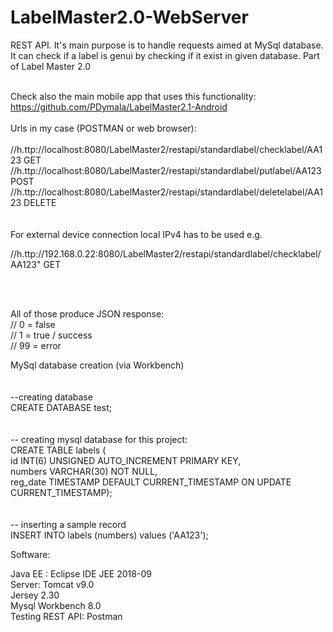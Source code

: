 # LabelMaster2.0-WebServer
REST API. It's main purpose is to handle requests aimed at MySql database. It can check if a label is genui by checking if it exist in given database. Part of Label Master 2.0
<BR><BR>
   
Check also the main mobile app that uses this functionality: https://github.com/PDymala/LabelMaster2.1-Android
<BR><BR>
Urls in my case (POSTMAN or web browser):
<BR><BR>
//h.ttp://localhost:8080/LabelMaster2/restapi/standardlabel/checklabel/AA123  GET<BR>
//h.ttp://localhost:8080/LabelMaster2/restapi/standardlabel/putlabel/AA123   POST<BR>
//h.ttp://localhost:8080/LabelMaster2/restapi/standardlabel/deletelabel/AA123   DELETE<BR>
<BR><BR>
For external device connection local IPv4 has to be used e.g. 

//h.ttp://192.168.0.22:8080/LabelMaster2/restapi/standardlabel/checklabel/AA123"   GET
   
<BR><BR>

All of those produce JSON response:<BR>
//	0 = false<BR>
//	1 = true / success<BR>
//	99 = error<BR>


MySql database creation (via Workbench)<BR>
<BR><BR>
--creating database<BR>
CREATE DATABASE test;<BR>
<BR><BR>
-- creating mysql database for this project:<BR>
CREATE TABLE labels (<BR>
id INT(6) UNSIGNED AUTO_INCREMENT PRIMARY KEY,<BR>
numbers VARCHAR(30) NOT NULL,<BR>
reg_date TIMESTAMP DEFAULT CURRENT_TIMESTAMP ON UPDATE CURRENT_TIMESTAMP);<BR>
<BR><BR>
-- inserting a sample record <BR>
INSERT INTO labels (numbers) values ('AA123');



Software:

Java EE : Eclipse IDE JEE 2018-09<BR>
Server: Tomcat v9.0<BR>
Jersey 2.30<BR>
Mysql Workbench 8.0<BR>
Testing REST API: Postman
